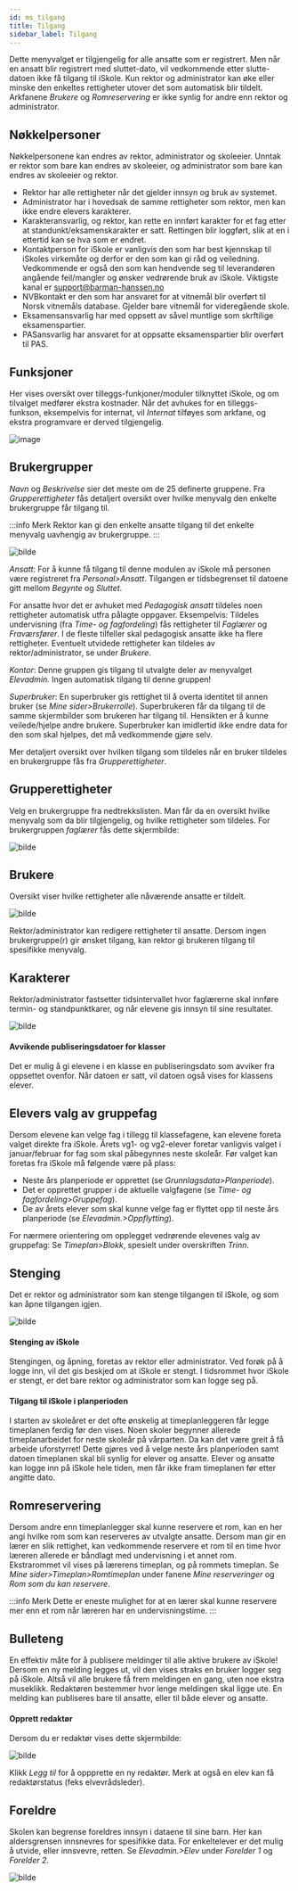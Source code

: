 ```yaml
---
id: ms_tilgang
title: Tilgang
sidebar_label: Tilgang
---
```


Dette menyvalget er tilgjengelig for alle ansatte som er registrert. Men når en ansatt blir registrert med sluttet-dato, vil vedkommende etter slutte-datoen ikke få tilgang til iSkole. Kun rektor og administrator kan øke eller minske den enkeltes rettigheter utover det som automatisk blir tildelt. 
Arkfanene _Brukere_ og _Romreservering_ er ikke synlig for andre enn rektor og administrator.

## Nøkkelpersoner
Nøkkelpersonene kan endres av rektor, administrator og skoleeier. Unntak er rektor som bare kan endres av skoleeier, og administrator som bare kan endres av skoleeier og rektor.
- Rektor har alle rettigheter når det gjelder innsyn og bruk av systemet.
- Administrator har i hovedsak de samme rettigheter som rektor, men kan ikke endre elevers karakterer.
- Karakteransvarlig, og rektor, kan rette en innført karakter for et fag etter at standunkt/eksamenskarakter er satt. Rettingen blir loggført, slik at en i ettertid kan se hva som er endret.
- Kontaktperson for iSkole er vanligvis den som har best kjennskap til iSkoles virkemåte og derfor er den som kan gi råd og veiledning. Vedkommende er også den som kan hendvende seg til leverandøren angående feil/mangler og ønsker vedrørende bruk av iSkole. Viktigste kanal er support@barman-hanssen.no
- NVBkontakt er den som har ansvaret for at vitnemål blir overført til Norsk vitnemåls database. Gjelder bare vitnemål for videregående skole.
- Eksamensansvarlig har med oppsett av såvel muntlige som skrftilige eksamenspartier.
- PASansvarlig har ansvaret for at oppsatte eksamenspartier blir overført til PAS.

## Funksjoner
Her vises oversikt over tilleggs-funkjoner/moduler tilknyttet iSkole, og om tilvalget medfører ekstra kostnader. Når det avhukes for en tilleggs-funkson, eksempelvis for internat, vil _Internat_ tilføyes som arkfane, og ekstra programvare er derved tilgjengelig.

![image](https://github.com/BarmanHanssen/iskole/assets/80097133/9f4428c7-2662-47d4-900c-e8c068ee48da)

## Brukergrupper
_Navn_ og _Beskrivelse_ sier det meste om de 25 definerte gruppene. Fra _Grupperettigheter_ fås detaljert oversikt over hvilke menyvalg den enkelte brukergruppe får tilgang til.

:::info Merk
Rektor kan gi den enkelte ansatte tilgang til det enkelte menyvalg uavhengig av brukergruppe.
:::

![bilde](https://user-images.githubusercontent.com/80097133/192249086-6ee0ffc9-6f83-45f5-b85d-252069ca4d72.png)

_Ansatt_: For å kunne få tilgang til denne modulen av iSkole må personen være registreret fra _Personal>Ansatt_. Tilgangen er tidsbegrenset til datoene gitt mellom _Begynte_ og _Sluttet_.

For ansatte hvor det er avhuket med _Pedagogisk ansatt_ tildeles noen rettigheter automatisk utfra pålagte oppgaver. Eksempelvis: Tildeles undervisning (fra _Time- og fagfordeling_) fås rettigheter til _Faglærer_ og _Fraværsfører_. I de fleste tilfeller skal pedagogisk ansatte ikke ha flere rettigheter. Eventuelt utvidede rettigheter kan tildeles av rektor/administrator, se under _Brukere_.

_Kontor_: Denne gruppen gis tilgang til utvalgte deler av menyvalget _Elevadmin._ Ingen automatisk tilgang til denne gruppen!

_Superbruker_: En superbruker gis rettighet til å overta identitet til annen bruker (se _Mine sider>Brukerrolle_). Superbrukeren får da tilgang til de samme skjermbilder som brukeren har tilgang til. Hensikten er å kunne veilede/hjelpe andre brukere. Superbruker kan imidlertid ikke endre data for den som skal hjelpes, det må vedkommende gjøre selv.

Mer detaljert oversikt over hvilken tilgang som tildeles når en bruker tildeles en brukergruppe fås fra _Grupperettigheter_.

## Grupperettigheter
Velg en brukergruppe fra nedtrekkslisten. Man får da en oversikt hvilke menyvalg som da blir tilgjengelig, og hvilke rettigheter som tildeles. For brukergruppen _faglærer_ fås dette skjermbilde:

![bilde](https://user-images.githubusercontent.com/80097133/200294342-2027015e-3de2-4835-8f9e-c5e4e6bf9b1a.png)


## Brukere
Oversikt viser hvilke rettigheter alle nåværende ansatte er tildelt.

![bilde](https://user-images.githubusercontent.com/80097133/192266224-aefc230b-f2a0-4a8b-8930-ac73ceb55eeb.png)

Rektor/administrator kan redigere rettigheter til ansatte. Dersom ingen brukergruppe(r) gir ønsket tilgang, kan rektor gi brukeren tilgang til spesifikke menyvalg.

## Karakterer
Rektor/administrator fastsetter tidsintervallet hvor faglærerne skal innføre termin- og standpunktkarer, og når elevene gis innsyn til sine resultater.

![bilde](https://user-images.githubusercontent.com/80097133/200297678-8da74f9f-67d1-4cbb-93fa-201d573cdf58.png)

#### Avvikende publiseringsdatoer for klasser
Det er mulig å gi elevene i en klasse en publiseringsdato som avviker fra oppsettet ovenfor. Når datoen er satt, vil datoen også vises for klassens elever.


## Elevers valg av gruppefag
Dersom elevene kan velge fag i tillegg til klassefagene, kan elevene foreta valget direkte fra iSkole. Årets vg1- og vg2-elever foretar vanligvis valget i januar/februar for fag som skal påbegynnes neste skoleår. Før valget kan foretas fra iSkole må følgende være på plass:
- Neste års planperiode er opprettet (se _Grunnlagsdata>Planperiode_).  
- Det er opprettet grupper i de aktuelle valgfagene (se _Time- og fagfordeling>Gruppefag_).
- De av årets elever som skal kunne velge fag er flyttet opp til neste års planperiode (se _Elevadmin.>Oppflytting_). 

For nærmere orientering om opplegget vedrørende elevenes valg av gruppefag: Se _Timeplan>Blokk_, spesielt under overskriften _Trinn_.

## Stenging
Det er rektor og administrator som kan stenge tilgangen til iSkole, og som kan åpne tilgangen igjen.

![bilde](https://user-images.githubusercontent.com/80097133/192467223-6f45b2a9-0f96-41f1-90d0-846080d23389.png)

#### Stenging av iSkole
Stengingen, og åpning, foretas av rektor eller administrator. Ved forøk på å logge inn, vil det gis beskjed om at iSkole er stengt. I tidsrommet hvor iSkole er stengt, er det bare rektor og administrator som kan logge seg på.

#### Tilgang til iSkole i planperioden
I starten av skoleåret er det ofte ønskelig at timeplanleggeren får legge timeplanen ferdig før den vises. Noen skoler begynner allerede timeplanarbeidet for neste skoleår på vårparten. Da kan det være greit å få arbeide uforstyrret! Dette gjøres ved å velge neste års planperioden samt datoen timeplanen skal bli synlig for elever og ansatte. Elever og ansatte kan logge inn på iSkole hele tiden, men får ikke fram timeplanen før etter angitte dato.

## Romreservering
Dersom andre enn timeplanlegger skal kunne reservere et rom, kan en her angi hvilke rom som kan reserveres av utvalgte ansatte. Dersom man gir en lærer en slik rettighet, kan vedkommende reservere et rom til en time hvor læreren allerede er båndlagt med undervisning i et annet rom. Ekstrarommet vil vises på lærerens timeplan, og på rommets timeplan. Se _Mine sider>Timeplan>Romtimeplan_ under fanene _Mine reserveringer_ og _Rom som du kan reservere_. 

:::info Merk
Dette er eneste mulighet for at en lærer skal kunne reservere mer enn et rom når læreren har en undervisningstime.
:::

## Bulleteng
En effektiv måte for å publisere meldinger til alle aktive brukere av iSkole! Dersom en ny melding legges ut, vil den vises straks en bruker logger seg på iSkole. Altså vil alle brukere få frem meldingen en gang, uten noe ekstra museklikk. Redaktøren bestemmer hvor lenge meldingen skal ligge ute. En melding kan publiseres bare til ansatte, eller til både elever og ansatte.

#### Opprett redaktør
Dersom du er redaktør vises dette  skjermbilde:

![bilde](https://user-images.githubusercontent.com/80097133/153401777-2046ff7a-0323-4fd9-a724-477c0e0c62fd.png)

Klikk _Legg til_ for å oppprette en ny redaktør. Merk at også en elev kan få redaktørstatus (feks elvevrådsleder). 

## Foreldre

Skolen kan begrense foreldres innsyn i dataene til sine barn. Her kan aldersgrensen innsnevres for spesifikke data.
For enkeltelever er det mulig å utvide, eller innsvevre, retten. Se  _Elevadmin.>Elev_ under _Forelder 1_ og _Forelder 2_.

![bilde](https://user-images.githubusercontent.com/80097133/192475976-666930c5-c7f8-4d37-9ef7-426c40971938.png)

